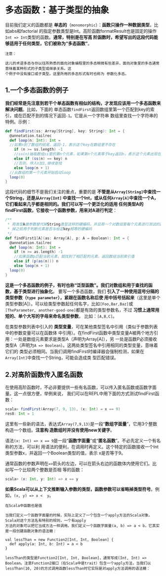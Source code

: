 多态函数：基于类型的抽象
===================================================================================
目前我们定义的函数都是 **单态的**（`monomorphic`）：**函数只操作一种数据类型**，比如abs和factorial
的指定参数类型是Int。高阶函数formatResult也是固定的操作`Int => Int`类型的函数。**通常，特别是在写高
阶函数时，希望写出的这段代码能够适用于任何类型，它们被称为“多态函数”**。
```
注意：

这儿的术语多态与你以往所熟悉的面向对象编程里的多态稍微有些差异，面向对象里的多态通常意味着某种形式的子类型或继承关系。这
个例子中没有接口或子类型。这里所用的多态形式有时也称为 参数化多态。
```

## 1.一个多态函数的例子
**我们经常是先注意到若干个单态函数有相似的结构，才发现应该用一个多态函数来解决问题**。比如，下面的
单态函数`findFirst`返回数组里第一个匹配到key的索引，或在匹配不到的情况下返回`-1`。它是从一个字符串
数组里查找一个字符串的特例。示例：
```scala
def findFirst(ss: Array[String], key: String): Int = {
  @annotation.tailrec
  def loop(n: Int): Int =
  //如果n到了数组的结尾，返回-1，表示这个key在数组里不存在
    if (n >= ss.length) -1
    //ss(n)抽取数组ss里的第n个元素，如果第n个元素等于key返回n，表示这个元素出现在数组的索引
    else if (ss(n) == key) n
    //否则，传入n加1,继续查找
    else loop(n + 1)
  //从数组的第一个元素开始启动loop
  loop(0)
}
```
这段代码的细节不是我们关注的重点，重要的是 **不管是从`Array[String]`中查找一个String，还是从`Array[Int]`
中查找一个Int，或从任何`Array[A]`中查找一个A，它们看起来几乎都是相同的。我们可以写一个更泛化的适用
任何类型A的findFirst函数，它接收一个函数参数，用来对A进行判定**：
```scala
/**
 * 用类型A做参数替代掉String类型这样的硬编码，并且用一个对数组里每个元素进行测试的函数替代
 * 掉之前用于判断元素是否与给定key相等的硬编码
 */
def findFirst1[A](as: Array[A], p: A ⇒ Boolean): Int = {
  @annotation.tailrec
  def loop(n: Int): Int =
    if (n >= as.length) -1
    //如果函数p匹配当前元素，就找到了相匹配的元素，返回数组当前索引值
    else if (p(as(n))) n
    else loop(n + 1)
  loop(0)
}
```
**这是一个多态函数的例子，有时也称“泛型函数”。我们对数组和用于查找的函数，基于类型进行抽象化**。
要写一个多态函数，我们 **引入了一种使用逗号分隔的类型参数（`type parameter`），紧跟在函数名称后使
用中括号括起来**（这里是单个类型参数[A]）。可以给类型参数起任何名字，比如`[Foo,Bar,Baz]`或`[TheParameter,
another-good-one]`都是有效的类型参数名，不过 **习惯上通常用短的、单个大写的字母来命名类型参数**，
比如：`[A,B,C]`。

在类型参数列表中引入的 **类型变量**，可在某他类型签名中引用（类似于参数列表中的参数变量可以在函数体
中引用）。在findFirst函数中类型变量A被两个地方引用：一处是数组元素要求是类型A（声明为Array[A]），另
一处是函数P必须接收类型A（声明为`A => Boolean`）。这两处类型签名中引用相同的类型变量，意味着它们的
类型必须相同。当我们调用findFirst时编译器会强制检测，如果在`Array[Int]`中查找一个String，可能会造成类
型匹配错误。

## 2.对高阶函数传入匿名函数
在使用高阶函数时，不必非要提供一些有名函数，可以传入匿名函数或函数字面量。这一点很方便，举例来说，
我们可以在REPL中用下面的方式测试findFirst函数：
```scala
scala> findFirst(Array(7, 9, 13), (x: Int) ⇒ x == 9)
res0: Int = 1
```
这里有一些新的语法，表达式`Array(7,9,13)`是一段“**数组字面量**”，它用3个整数构造一个数组。**注意构
造数组时并没有使用new关键字**。

语法`(x: Int) => x == 9`是一段“**函数字面量**”或“**匿名函数**”。不必先定义一个有名称的方法，可以利
用语法的便利，在调用时再定义。这个特定的函数接收一个Int类型参数x，并返回一个Boolean类型的值，表示
x是否等于9。

通常函数的参数声明在`=>`箭头的左边，可以在箭头右边的函数体内使用它们。比如写一个比较两个整数是否相
等的函数：
```scala
scala> (x: Int, y: Int) => x == y
```
**如果Scala可以从上下文推断输入参数的类型，函数参数可以省略掉类型符号**。例如，`(x, y) => x <  y`。

```
在Scala中函数也是值

当我们定义一个函数字面量的时候，实际上定义了一个包含一个apply方法的Scala对象。Scala对这个方法名有特别的规则，一个有apply
方法的对象可以把它当成方法一样调用。我们定义一个函数字面量(a, b) => a < b，它其实是一段创建函数对象的语法糖：

val lessThan = new Function2[Int, Int, Boolean] {
  def apply(a: Int, b: Int) = a < b
}

lessThan的类型是Function2[Int, Int, Boolean]，通常写成(Int, Int) => Boolean。注意Function2接口（在Scala中是trait）包含一个apply方法，当我们以lessThan(10, 20)的方式调用函数lessThan时它实际是对apply方法调用的语法糖：
``` 


